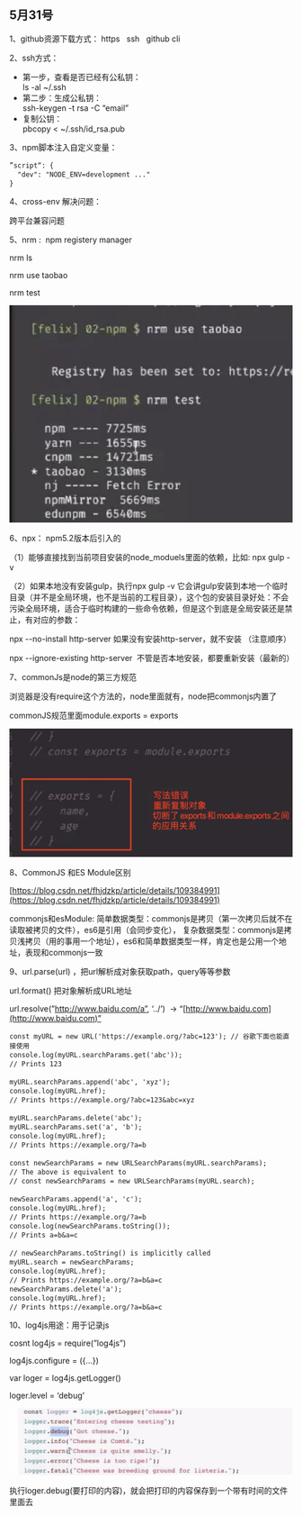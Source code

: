 ## 5月31号

1、github资源下载方式： https   ssh   github cli

  

2、ssh方式：

- 第一步，查看是否已经有公私钥：  
    ls -al ~/.ssh
- 第二步：生成公私钥：  
    ssh-keygen -t rsa -C “email”
- 复制公钥：  
    pbcopy < ~/.ssh/id\_rsa.pub

  

3、npm脚本注入自定义变量：

```
”script“: {
  "dev": "NODE_ENV=development ..."
}
```

  

4、cross-env 解决问题：

跨平台兼容问题

  

5、nrm :  npm registery manager

nrm ls

nrm use taobao 

nrm test 

![](./75319b7e-c7c4-4106-a2b2-d1adf42d72d7.jpg)  

  

6、npx： npm5.2版本后引入的

（1）能够直接找到当前项目安装的node\_moduels里面的依赖，比如: npx gulp -v 

（2）如果本地没有安装gulp，执行npx gulp -v 它会讲gulp安装到本地一个临时目录（并不是全局环境，也不是当前的工程目录），这个包的安装目录好处：不会污染全局环境，适合于临时构建的一些命令依赖，但是这个到底是全局安装还是禁止，有对应的参数：

npx --no-install http-server 如果没有安装http-server，就不安装 （注意顺序）

npx -\-ignore-existing http-server  不管是否本地安装，都要重新安装（最新的）

  

7、commonJs是node的第三方规范

浏览器是没有require这个方法的，node里面就有，node把commonjs内置了

commonJS规范里面module.exports = exports

![](./c046df3d-a5e9-417e-b6ff-a9a4a690a6fa.jpg)  

  

  

8、CommonJS 和ES Module区别

[https://blog.csdn.net/fhjdzkp/article/details/109384991](https://blog.csdn.net/fhjdzkp/article/details/109384991)  

commonjs和esModule: 简单数据类型：commonjs是拷贝（第一次拷贝后就不在读取被拷贝的文件），es6是引用（会同步变化）， 复杂数据类型：commonjs是拷贝浅拷贝（用的事用一个地址），es6和简单数据类型一样，肯定也是公用一个地址，表现和commonjs一致  

  

9、url.parse(url) ，把url解析成对象获取path，query等等参数

url.format() 把对象解析成URL地址

url.resolve(”http://www.baidu.com/a”, ‘../’)  → “[http://www.baidu.com](http://www.baidu.com)”

```
const myURL = new URL('https://example.org/?abc=123'); // 谷歌下面也能直接使用
console.log(myURL.searchParams.get('abc'));
// Prints 123

myURL.searchParams.append('abc', 'xyz');
console.log(myURL.href);
// Prints https://example.org/?abc=123&abc=xyz

myURL.searchParams.delete('abc');
myURL.searchParams.set('a', 'b');
console.log(myURL.href);
// Prints https://example.org/?a=b

const newSearchParams = new URLSearchParams(myURL.searchParams);
// The above is equivalent to
// const newSearchParams = new URLSearchParams(myURL.search);

newSearchParams.append('a', 'c');
console.log(myURL.href);
// Prints https://example.org/?a=b
console.log(newSearchParams.toString());
// Prints a=b&a=c

// newSearchParams.toString() is implicitly called
myURL.search = newSearchParams;
console.log(myURL.href);
// Prints https://example.org/?a=b&a=c
newSearchParams.delete('a');
console.log(myURL.href);
// Prints https://example.org/?a=b&a=c

```

  

  

10、log4js用途：用于记录js

cosnt log4js = require(”log4js”)

log4js.configure = ({...})

var loger = log4js.getLogger()

loger.level = ‘debug’  

![](./859c622a-d308-4a4e-a063-7f85683405c6.jpg)  

执行loger.debug(要打印的内容)，就会把打印的内容保存到一个带有时间的文件里面去